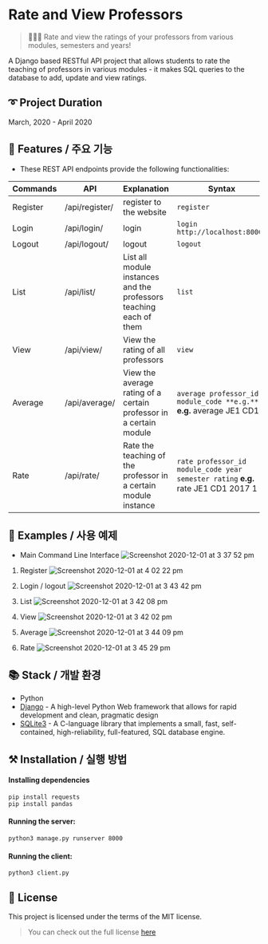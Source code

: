 # Rate and View Professors
> 👩🏻‍💻 Rate and view the ratings of your professors from various modules, semesters and years!

A Django based RESTful API project that allows students to rate the teaching of professors in various modules - it makes SQL queries to the database to add, update and view ratings.



## ➰ Project Duration
March, 2020 - April 2020



## 🎨 Features / 주요 기능
- These REST API endpoints provide the following functionalities:

Commands | API | Explanation | Syntax
-- | -- | -- | --
Register | /api/register/ | register to the website | `register`
Login | /api/login/ | login | `login http://localhost:8000/`
Logout | /api/logout/ | logout | `logout`
List | /api/list/ | List all module instances and the professors teaching each of them | `list`
View | /api/view/ | View the rating of all professors | `view`
Average | /api/average/ | View the average rating of a certain professor in a certain module | `average professor_id module_code **e.g.**` **e.g.** average JE1 CD1
Rate | /api/rate/ | Rate the teaching of the professor in a certain module instance | `rate professor_id module_code year semester rating` **e.g.** rate JE1 CD1 2017 1 4




## 🐾 Examples / 사용 예제
- Main Command Line Interface
![Screenshot 2020-12-01 at 3 37 52 pm](https://user-images.githubusercontent.com/33334078/100707710-6da9a700-33ee-11eb-824d-dc303a4f7416.png)

1. Register
![Screenshot 2020-12-01 at 4 02 22 pm](https://user-images.githubusercontent.com/33334078/100707805-9af65500-33ee-11eb-9e24-09ed4e526054.png)

2. Login / logout
![Screenshot 2020-12-01 at 3 43 42 pm](https://user-images.githubusercontent.com/33334078/100707179-98473000-33ed-11eb-8c2c-b89796c5318c.png)

3. List
![Screenshot 2020-12-01 at 3 42 08 pm](https://user-images.githubusercontent.com/33334078/100707157-8ebdc800-33ed-11eb-9956-80212643baec.png)

4. View
![Screenshot 2020-12-01 at 3 42 02 pm](https://user-images.githubusercontent.com/33334078/100707129-836a9c80-33ed-11eb-9b6b-766732b9f690.png)

5. Average
![Screenshot 2020-12-01 at 3 44 09 pm](https://user-images.githubusercontent.com/33334078/100707197-a006d480-33ed-11eb-874f-cd8be77178c0.png)

6. Rate
![Screenshot 2020-12-01 at 3 45 29 pm](https://user-images.githubusercontent.com/33334078/100707203-a1380180-33ed-11eb-880e-9423f1a4f4ed.png)




## 📚 Stack / 개발 환경
- Python
- [Django](https://www.djangoproject.com) - A high-level Python Web framework that allows for rapid development and clean, pragmatic design
- [SQLite3](https://www.sqlite.org) - A C-language library that implements a small, fast, self-contained, high-reliability, full-featured, SQL database engine.


## ⚒ Installation / 실행 방법

#### Installing dependencies
`pip install requests`  
`pip install pandas`

#### Running the server:  
`python3 manage.py runserver 8000`

#### Running the client:
`python3 client.py`



## 📜 License
This project is licensed under the terms of the MIT license.
> You can check out the full license [here](#https://opensource.org/licenses/mit-license.php)
